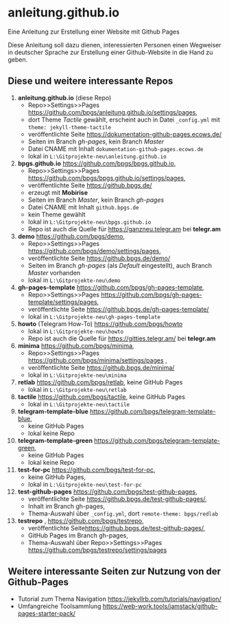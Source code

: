 # anleitung.github.io

Eine Anleitung zur Erstellung einer Website mit Github Pages

Diese Anleitung soll dazu dienen, interessierten Personen einen Wegweiser in deutscher Sprache zur Erstellung einer Github-Website in die Hand zu geben.

## Diese und weitere interessante Repos

1. **anleitung.github.io** (diese Repo)
	* Repo>>Settings>>Pages <https://github.com/bpgs/anleitung.github.io/settings/pages>,
	* dort Theme *Tactile* gewählt, erscheint auch in Datei `_config.yml` mit `theme: jekyll-theme-tactile`
	* veröffentlichte Seite <https://dokumentation-github-pages.ecows.de/>
	* Seiten im Branch  *gh-pages*, kein Branch *Master*
	* Datei CNAME mit Inhalt `dokumentation-github-pages.ecows.de` 
	* lokal in `L:\Gitprojekte-neu\anleitung.github.io`
2. **bpgs.github.io** <https://github.com/bpgs/bpgs.github.io>, 
	* Repo>>Settings>>Pages <https://github.com/bpgs/bpgs.github.io/settings/pages>, 
	* veröffentlichte Seite <https://github.bpgs.de/>
	* erzeugt mit **Mobirise**
	* Seiten im Branch *Master*, kein Branch *gh-pages*
	* Datei CNAME mit Inhalt `github.bpgs.de`
	* kein Theme gewählt
	* lokal in `L:\Gitprojekte-neu\bpgs.github.io`
	* Repo ist auch die Quelle für <https://ganzneu.telegr.am> bei **telegr.am**
3. **demo** <https://github.com/bpgs/demo>, 
	* Repo>>Settings>>Pages <https://github.com/bpgs/demo/settings/pages>, 
	* veröffentlichte Seite <https://github.bpgs.de/demo/>
	* Seiten im Branch  *gh-pages* (als *Default* eingestellt), auch Branch *Master* vorhanden
	* lokal in `L:\Gitprojekte-neu\demo`
4. **gh-pages-template** <https://github.com/bpgs/gh-pages-template>, 
	* Repo>>Settings>>Pages <https://github.com/bpgs/gh-pages-template/settings/pages>,  
	* veröffentlichte Seite <https://github.bpgs.de/gh-pages-template/>
	* lokal in `L:\Gitprojekte-neu\gh-pages-template`
5. **howto** (Telegram How-To) <https://github.com/bpgs/howto>
	* lokal in `L:\Gitprojekte-neu\howto`
	* Repo ist auch die Quelle für <https://gitties.telegr.am/> bei **telegr.am**
6. **minima** <https://github.com/bpgs/minima>,  
	* Repo>>Settings>>Pages <https://github.com/bpgs/minima/settings/pages> ,  
	* veröffentlichte Seite <https://github.bpgs.de/minima/>
	* lokal in `L:\Gitprojekte-neu\minima`
7. **retlab** <https://github.com/bpgs/retlab>, keine GitHub Pages
	* lokal in `L:\Gitprojekte-neu\retlab`
8. **tactile** <https://github.com/bpgs/tactile>, keine GitHub Pages
	* lokal in `L:\Gitprojekte-neu\tactile`
9. **telegram-template-blue** <https://github.com/bpgs/telegram-template-blue>, 
	* keine GitHub Pages
	* lokal keine Repo
10. **telegram-template-green** <https://github.com/bpgs/telegram-template-green>, 
	* keine GitHub Pages
	* lokal keine Repo
11. **test-for-pc** <https://github.com/bpgs/test-for-pc>, 
	* keine GitHub Pages,
	* lokal in `L:\Gitprojekte-neu\test-for-pc` 
12. **test-github-pages** <https://github.com/bpgs/test-github-pages>,  
	* veröffentlichte Seite <https://github.bpgs.de/test-github-pages/>, 
	* Inhalt im Branch gh-pages, 
	* Thema-Auswahl über `_config.yml`, dort `remote-theme: bpgs/redlab`
13. **testrepo** , <https://github.com/bpgs/testrepo>, 
	* veröffentlichte Seite<https://github.bpgs.de/test-github-pages/>,
	* GitHub Pages im Branch gh-pages,
	* Thema-Auswahl über Repo>>Settings>>Pages <https://github.com/bpgs/testrepo/settings/pages> 



## Weitere interessante Seiten zur Nutzung von der Github-Pages

* Tutorial zum Thema Navigation <https://jekyllrb.com/tutorials/navigation/>
* Umfangreiche Toolsammlung <https://web-work.tools/jamstack/github-pages-starter-pack/>

